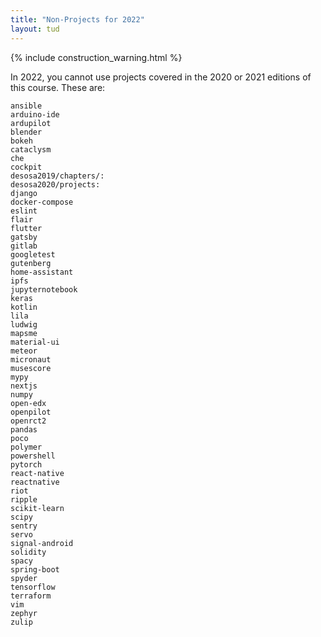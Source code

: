 ```yaml
---
title: "Non-Projects for 2022"
layout: tud
---
```


{% include construction_warning.html %}


In 2022, you cannot use projects covered in the 2020 or 2021 editions of this course.
These are:


```
ansible
arduino-ide
ardupilot
blender
bokeh
cataclysm
che
cockpit
desosa2019/chapters/:
desosa2020/projects:
django
docker-compose
eslint
flair
flutter
gatsby
gitlab
googletest
gutenberg
home-assistant
ipfs
jupyternotebook
keras
kotlin
lila
ludwig
mapsme
material-ui
meteor
micronaut
musescore
mypy
nextjs
numpy
open-edx
openpilot
openrct2
pandas
poco
polymer
powershell
pytorch
react-native
reactnative
riot
ripple
scikit-learn
scipy
sentry
servo
signal-android
solidity
spacy
spring-boot
spyder
tensorflow
terraform
vim
zephyr
zulip
```